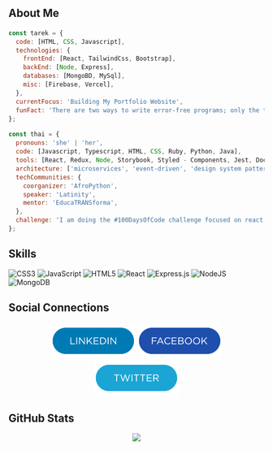 ## About Me

```javascript
const tarek = {
  code: [HTML, CSS, Javascript],
  technologies: {
    frontEnd: [React, TailwindCss, Bootstrap],
    backEnd: [Node, Express],
    databases: [MongoBD, MySql],
    misc: [Firebase, Vercel],
  },
  currentFocus: 'Building My Portfolio Website',
  funFact: 'There are two ways to write error-free programs; only the third one works!',
};
```

```javascript
const thai = {
  pronouns: 'she' | 'her',
  code: [Javascript, Typescript, HTML, CSS, Ruby, Python, Java],
  tools: [React, Redux, Node, Storybook, Styled - Components, Jest, Docker],
  architecture: ['microservices', 'event-driven', 'design system pattern'],
  techCommunities: {
    coorganizer: 'AfroPython',
    speaker: 'Latinity',
    mentor: 'EducaTRANSforma',
  },
  challenge: 'I am doing the #100DaysOfCode challenge focused on react and typescript',
};
```

## Skills

![CSS3](https://img.shields.io/badge/css3-%231572B6.svg?style=for-the-badge&logo=css3&logoColor=white) ![JavaScript](https://img.shields.io/badge/javascript-%23323330.svg?style=for-the-badge&logo=javascript&logoColor=%23F7DF1E) ![HTML5](https://img.shields.io/badge/html5-%23E34F26.svg?style=for-the-badge&logo=html5&logoColor=white) ![React](https://img.shields.io/badge/react-%2320232a.svg?style=for-the-badge&logo=react&logoColor=%2361DAFB) ![Express.js](https://img.shields.io/badge/express.js-%23404d59.svg?style=for-the-badge&logo=express&logoColor=%2361DAFB) ![NodeJS](https://img.shields.io/badge/node.js-6DA55F?style=for-the-badge&logo=node.js&logoColor=white) ![MongoDB](https://img.shields.io/badge/MongoDB-%234ea94b.svg?style=for-the-badge&logo=mongodb&logoColor=white)

## Social Connections

<div align='center'>

<a href="https://www.linkedin.com/in/-tarekul-islam/"><img height='70' src="https://github.com/itarek99/itarek99/blob/main/images/icons/linkedin.png" alt="LinkedIn Button"/></a>
<a href="https://facebook.com/tarek161803/"><img height='70' src="https://github.com/itarek99/itarek99/blob/main/images/icons/facebook.png" alt="Facebook Button"/></a>
<a href="https://twitter.com/tarek161803/"><img height='70' src="https://github.com/itarek99/itarek99/blob/main/images/icons/twitter.png" alt="LinkedIn Button"/></a>

</div>

## GitHub Stats

<div align='center'>

![](https://github-readme-streak-stats.herokuapp.com/?user=itarek99&theme=react&hide_border=true)

</div>
